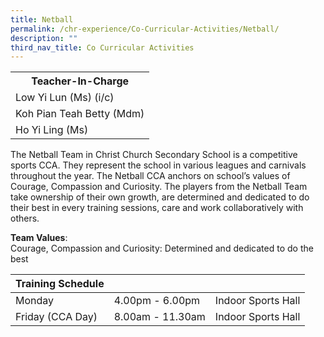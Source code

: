 ```yaml
---
title: Netball
permalink: /chr-experience/Co-Curricular-Activities/Netball/
description: ""
third_nav_title: Co Curricular Activities
---
```

<table>
  <tr>
    <th>Teacher-In-Charge</th>
  </tr>
  <tr>
    <td>Low Yi Lun (Ms) (i/c)</td>
  </tr>
  <tr>
    <td>Koh Pian Teah Betty (Mdm)</td>
  </tr>
  <tr>
    <td>Ho Yi Ling (Ms)</td>
  </tr>
	<tr>
</table>


The Netball Team in Christ Church Secondary School is a competitive sports CCA. They represent the school in various leagues and carnivals throughout the year. The Netball CCA anchors on school’s values of Courage, Compassion and Curiosity. The players from the Netball Team take ownership of their own growth, are determined and dedicated to do their best in every training sessions, care and work collaboratively with others. 

**Team Values**: <br>
Courage, Compassion and Curiosity: Determined and dedicated to do the best

| Training Schedule |  |  |
| -- | -- | -- |
| Monday | 4.00pm - 6.00pm | Indoor Sports Hall |
| Friday (CCA Day) | 8.00am - 11.30am | Indoor Sports Hall |